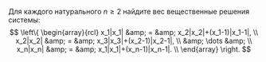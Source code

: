 Для каждого натурального $n\geq 2$ найдите вес вещественные
решения системы:
   $$
           \left\{
           \begin{array}{rcl}
            x_1|x_1| &amp; = &amp; x_2|x_2|+(x_1-1)|x_1-1|, \\
            x_2|x_2| &amp; = &amp; x_3|x_3|+(x_2-1)|x_2-1|, \\
                     &amp; \dots &amp; \\
            x_n|x_n| &amp; = &amp; x_1|x_1|+(x_n-1)|x_n-1|. \\
           \end{array}
           \right.
       $$